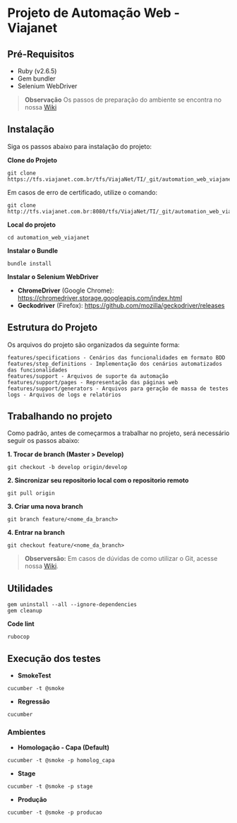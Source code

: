 # **Projeto de Automação Web - Viajanet**

## **Pré-Requisitos**
- Ruby (v2.6.5)
- Gem bundler
- Selenium WebDriver

> **Observação**
> Os passos de preparação do ambiente se encontra no nossa [Wiki](https://tfs.viajanet.com.br/tfs/ViajaNet/TI/_wiki/wikis/TI.wiki?wikiVersion=GBwikiMaster&pagePath=%2FAgile%20QA%20Workshop%2FInstalação%20do%20ambiente)

## **Instalação** 

Siga os passos abaixo para instalação do projeto:

**Clone do Projeto**

```
git clone https://tfs.viajanet.com.br/tfs/ViajaNet/TI/_git/automation_web_viajanet
```
Em casos de erro de certificado, utilize o comando:
```
git clone http://tfs.viajanet.com.br:8080/tfs/ViajaNet/TI/_git/automation_web_viajanet
```

**Local do projeto**
```
cd automation_web_viajanet
```

**Instalar o Bundle**
```
bundle install
```

**Instalar o Selenium WebDriver**

- **ChromeDriver** (Google Chrome): https://chromedriver.storage.googleapis.com/index.html 
- **Geckodriver** (Firefox): https://github.com/mozilla/geckodriver/releases

## **Estrutura do Projeto**

Os arquivos do projeto são organizados da seguinte forma:

    features/specifications - Cenários das funcionalidades em formato BDD
    features/step_definitions - Implementação dos cenários automatizados das funcionalidades
    features/support - Arquivos de suporte da automação
    features/support/pages - Representação das páginas web
    features/support/generators - Arquivos para geração de massa de testes
    logs - Arquivos de logs e relatórios

## **Trabalhando no projeto**

Como padrão, antes de começarmos a trabalhar no projeto, será necessário seguir os passos abaixo:

**1. Trocar de branch (Master > Develop)** 
```
git checkout -b develop origin/develop
```
**2. Sincronizar seu repositorio local com o repositorio remoto**
```
git pull origin
```
**3. Criar uma nova branch**
```
git branch feature/<nome_da_branch>
```

**4. Entrar na branch**
```
git checkout feature/<nome_da_branch>
```

> **Observersão:**
> Em casos de dúvidas de como utilizar o Git, acesse nossa [Wiki](https://tfs.viajanet.com.br/tfs/ViajaNet/TI/_wiki/wikis/TI.wiki?wikiVersion=GBwikiMaster&pagePath=%2FAgile%20QA%20Workshop%2FGit%20e%20GitHub%20%252D%20O%20B%C3%A1sico).
## **Utilidades**
```
gem uninstall --all --ignore-dependencies
gem cleanup
```
**Code lint**
```
rubocop
```
## **Execução dos testes**

- **SmokeTest**
```
cucumber -t @smoke
```
- **Regressão** 
```
cucumber
```
### **Ambientes**

- **Homologação - Capa (Default)**
```
cucumber -t @smoke -p homolog_capa
```
- **Stage**
```
cucumber -t @smoke -p stage
```
- **Produção**
```
cucumber -t @smoke -p producao
```